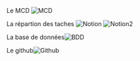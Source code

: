 Le MCD
![MCD](https://i.imgur.com/8B70bR6_d.jpg?maxwidth=520&shape=thumb&fidelity=high)




La répartion des taches ![Notion](https://i.imgur.com/NRaJ9Km_d.jpg?maxwidth=520&shape=thumb&fidelity=high)
![Notion2](https://i.imgur.com/jLKUtP7_d.jpg?maxwidth=520&shape=thumb&fidelity=high)



La base de données![BDD](https://i.imgur.com/cLsj3cf_d.jpg?maxwidth=520&shape=thumb&fidelity=high)






Le github![Github](https://i.imgur.com/0dRmO9z_d.jpg?maxwidth=520&shape=thumb&fidelity=high)




